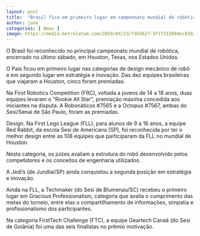```yaml
---
layout: post
title:  "Brasil fica em primeiro lugar em campeonato mundial de robótica nos EUA"
author: jane
categories: [ News ]
image: https://media.metrolatam.com/2019/04/23/f454627-9f1f31508dec81827edbfa2b45d8068b-1200x600.jpg
---
```

O Brasil foi reconhecido no principal campeonato mundial de robótica, encerrado no último sábado, em Houston, Texas, nos Estados Unidos.

O País ficou em primeiro lugar nas categorias de design mecânico de robô e em segundo lugar em estratégia e inovação. Das dez equipes brasileiras que viajaram a Houston, cinco foram premiadas.

Na First Robotics Competition (FRC), voltada a jovens de 14 a 18 anos, duas equipes levaram o "Rookie All Star", premiação máxima concedida aos iniciantes na disputa. A Robonáticos #7565 e a Octopus #7567, ambas do Sesi/Senai de São Paulo, foram as premiadas.

Design. Na First Lego League (FLL), para alunos de 9 a 16 anos, a equipe Red Rabbit, da escola Sesi de Americana (SP), foi reconhecida por ter o melhor design entre as 108 equipes que participaram da FLL no mundial de Houston.

Nesta categoria, os juízes avaliam a estrutura do robô desenvolvido pelos competidores e os conceitos de engenharia utilizados.

A Jedi’s (de Jundiaí/SP) ainda conquistou a segunda posição em estratégia e inovação.

Ainda na FLL, a Techmaker (do Sesi de Blumenau/SC) recebeu o primeiro lugar em Gracious Professionalism, categoria que avalia o cumprimento das metas do torneio, entre elas o compartilhamento de informações, simpatia e profissionalismo dos participantes.

Na categoria FirstTech Challenge (FTC), a equipe Geartech Canaã (do Sesi de Goiânia) foi uma das seis finalistas no prêmio motivação.

